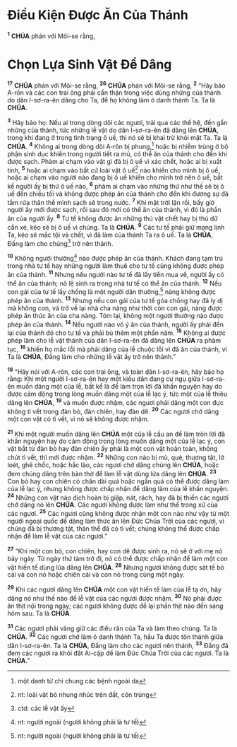 # Điều Kiện Được Ăn Của Thánh
<sup><b>1</b></sup> **CHÚA** phán với Môi-se rằng, 
# Chọn Lựa Sinh Vật Để Dâng
<sup><b>17</b></sup> **CHÚA** phán với Môi-se rằng, <sup><b>26</b></sup> **CHÚA** phán với Môi-se rằng, <sup><b>2</b></sup> “Hãy bảo A-rôn và các con trai ông phải cẩn thận trong việc dùng những của thánh do dân I-sơ-ra-ên dâng cho Ta, để họ không làm ô danh thánh Ta. Ta là **CHÚA**.

<sup><b>3</b></sup> Hãy bảo họ: Nếu ai trong dòng dõi các ngươi, trải qua các thế hệ, đến gần những của thánh, tức những lễ vật do dân I-sơ-ra-ên đã dâng lên **CHÚA**, trong khi đang ở trong tình trạng ô uế, thì nó sẽ bị khai trừ khỏi mặt Ta. Ta là **CHÚA**. <sup><b>4</b></sup> Không ai trong dòng dõi A-rôn bị phung,[^1-cfb0f945-29e6-439f-b4f5-6f1f5dafca2d] hoặc bị nhiễm trùng ở bộ phận sinh dục khiến trong người tiết ra mủ, có thể ăn của thánh cho đến khi được sạch. Phàm ai chạm vào vật gì đã bị ô uế vì xác chết, hoặc ai bị xuất tinh, <sup><b>5</b></sup> hoặc ai chạm vào bất cứ loài vật ô uế[^2-cfb0f945-29e6-439f-b4f5-6f1f5dafca2d] nào khiến cho mình bị ô uế, hoặc ai chạm vào người nào đang bị ô uế khiến cho mình trở nên ô uế, bất kể người ấy bị thứ ô uế nào, <sup><b>6</b></sup> phàm ai chạm vào những thứ như thế sẽ bị ô uế đến chiều tối và không được phép ăn của thánh cho đến khi đương sự đã tắm rửa thân thể mình sạch sẽ trong nước. <sup><b>7</b></sup> Khi mặt trời lặn rồi, bấy giờ người ấy mới được sạch, rồi sau đó mới có thể ăn của thánh, vì đó là phần ăn của người ấy. <sup><b>8</b></sup> Tư tế không được ăn những thú vật chết hay bị thú dữ cắn xé, kẻo sẽ bị ô uế vì chúng. Ta là **CHÚA**. <sup><b>9</b></sup> Các tư tế phải giữ mạng lịnh Ta, kẻo sẽ mắc tội và chết, vì đã làm của thánh Ta ra ô uế. Ta là **CHÚA**, Đấng làm cho chúng[^3-cfb0f945-29e6-439f-b4f5-6f1f5dafca2d] trở nên thánh.

<sup><b>10</b></sup> Không người thường[^4-cfb0f945-29e6-439f-b4f5-6f1f5dafca2d] nào được phép ăn của thánh. Khách đang tạm trú trong nhà tư tế hay những người làm thuê cho tư tế cũng không được phép ăn của thánh. <sup><b>11</b></sup> Nhưng nếu người nào tư tế đã lấy tiền mua về, người ấy có thể ăn của thánh; nô lệ sinh ra trong nhà tư tế có thể ăn của thánh. <sup><b>12</b></sup> Nếu con gái của tư tế lấy chồng là một người dân thường,[^5-cfb0f945-29e6-439f-b4f5-6f1f5dafca2d] nàng không được phép ăn của thánh. <sup><b>13</b></sup> Nhưng nếu con gái của tư tế góa chồng hay đã ly dị mà không con, và trở về lại nhà cha nàng như thời còn con gái, nàng được phép ăn thức ăn của cha nàng. Tóm lại, không một người thường nào được phép ăn của thánh. <sup><b>14</b></sup> Nếu người nào vô ý ăn của thánh, người ấy phải đền lại của thánh đó cho tư tế và phải bù thêm một phần năm. <sup><b>15</b></sup> Không ai được phép làm cho lễ vật thánh của dân I-sơ-ra-ên đã dâng lên **CHÚA** ra phàm tục, <sup><b>16</b></sup> khiến họ mắc lỗi mà phải dâng của lễ chuộc lỗi vì đã ăn của thánh, vì Ta là **CHÚA**, Đấng làm cho những lễ vật ấy trở nên thánh.”

<sup><b>18</b></sup> “Hãy nói với A-rôn, các con trai ông, và toàn dân I-sơ-ra-ên, hãy bảo họ rằng: Khi một người I-sơ-ra-ên hay một kiều dân đang cư ngụ giữa I-sơ-ra-ên muốn dâng một của lễ, bất kể là để làm trọn lời đã khấn nguyện hay do được cảm động trong lòng muốn dâng một của lễ lạc ý, tức một của lễ thiêu dâng lên **CHÚA**, <sup><b>19</b></sup> và muốn được nhậm, các ngươi phải dâng một con đực không tì vết trong đàn bò, đàn chiên, hay đàn dê. <sup><b>20</b></sup> Các ngươi chớ dâng một con vật có tì vết, vì nó sẽ không được nhậm.

<sup><b>21</b></sup> Khi một người muốn dâng lên **CHÚA** một của lễ cầu an để làm tròn lời đã khấn nguyện hay do cảm động trong lòng muốn dâng một của lễ lạc ý, con vật bắt từ đàn bò hay đàn chiên ấy phải là một con vật hoàn toàn, không chút tì vết, thì mới được nhậm. <sup><b>22</b></sup> Những con nào bị mù, què, thương tật, lở loét, ghẻ chốc, hoặc hắc lào, các ngươi chớ dâng chúng lên **CHÚA**, hoặc đem chúng dâng trên bàn thờ để làm lễ vật dùng lửa dâng lên **CHÚA**. <sup><b>23</b></sup> Con bò hay con chiên có chân dài quá hoặc ngắn quá có thể được dâng làm của lễ lạc ý, nhưng không được chấp nhận để dâng làm của lễ khấn nguyện. <sup><b>24</b></sup> Những con vật nào dịch hoàn bị giập, nát, rách, hay đã bị thiến các ngươi chớ dâng nó lên **CHÚA**. Các ngươi không được làm như thế trong xứ của các ngươi. <sup><b>25</b></sup> Các ngươi cũng không được nhận một con nào như vậy từ một người ngoại quốc để dâng làm thức ăn lên Đức Chúa Trời của các ngươi, vì chúng đã bị thương tật, thân thể đã có tì vết; chúng không thể được chấp nhận để làm lễ vật của các ngươi.”

<sup><b>27</b></sup> “Khi một con bò, con chiên, hay con dê được sinh ra, nó sẽ ở với mẹ nó bảy ngày. Từ ngày thứ tám trở đi, nó có thể được chấp nhận để làm một con vật hiến tế dùng lửa dâng lên **CHÚA**. <sup><b>28</b></sup> Nhưng ngươi không được sát tế bò cái và con nó hoặc chiên cái và con nó trong cùng một ngày.

<sup><b>29</b></sup> Khi các ngươi dâng lên **CHÚA** một con vật hiến tế làm của lễ tạ ơn, hãy dâng nó như thế nào để lễ vật của các ngươi được nhậm. <sup><b>30</b></sup> Nó phải được ăn thịt nội trong ngày; các ngươi không được để lại phần thịt nào đến sáng hôm sau. Ta là **CHÚA**.

<sup><b>31</b></sup> Các ngươi phải vâng giữ các điều răn của Ta và làm theo chúng. Ta là **CHÚA**. <sup><b>32</b></sup> Các ngươi chớ làm ô danh thánh Ta, hầu Ta được tôn thánh giữa dân I-sơ-ra-ên. Ta là **CHÚA**, Đấng làm cho các ngươi nên thánh, <sup><b>33</b></sup> Đấng đã đem các ngươi ra khỏi đất Ai-cập để làm Đức Chúa Trời của các ngươi. Ta là **CHÚA**.”

[^1-cfb0f945-29e6-439f-b4f5-6f1f5dafca2d]: một danh từ chỉ chung các bệnh ngoài da
[^2-cfb0f945-29e6-439f-b4f5-6f1f5dafca2d]: nt: loài vật bò nhung nhúc trên đất, côn trùng
[^3-cfb0f945-29e6-439f-b4f5-6f1f5dafca2d]: ctd: các lễ vật ấy
[^4-cfb0f945-29e6-439f-b4f5-6f1f5dafca2d]: nt: người ngoài (người không phải là tư tế)
[^5-cfb0f945-29e6-439f-b4f5-6f1f5dafca2d]: nt: người ngoài (người không phải là tư tế)